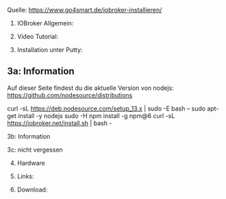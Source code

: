 Quelle: https://www.go4smart.de/iobroker-installieren/

1. IOBroker Allgemein:

2. Video Tutorial: 

3. Installation unter Putty:

## 3a: Information
Auf dieser Seite findest du die aktuelle Version von nodejs:
https://github.com/nodesource/distributions


curl -sL https://deb.nodesource.com/setup_13.x | sudo -E bash –
sudo apt-get install -y nodejs
sudo -H npm install -g npm@6
curl -sL https://iobroker.net/install.sh | bash -

3b: Information

3c: nicht vergessen

4. Hardware

5. Links:

6. Download:

